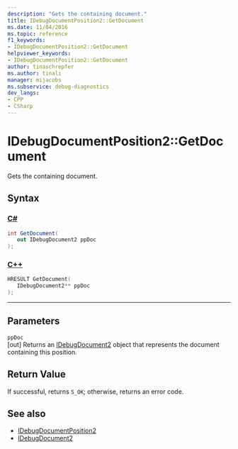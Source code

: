 ```yaml
---
description: "Gets the containing document."
title: IDebugDocumentPosition2::GetDocument
ms.date: 11/04/2016
ms.topic: reference
f1_keywords:
- IDebugDocumentPosition2::GetDocument
helpviewer_keywords:
- IDebugDocumentPosition2::GetDocument
author: tinaschrepfer
ms.author: tinali
manager: mijacobs
ms.subservice: debug-diagnostics
dev_langs:
- CPP
- CSharp
---
```

# IDebugDocumentPosition2::GetDocument

Gets the containing document.

## Syntax

### [C#](#tab/csharp)
```csharp
int GetDocument( 
   out IDebugDocument2 ppDoc
);
```
### [C++](#tab/cpp)
```cpp
HRESULT GetDocument( 
   IDebugDocument2** ppDoc
);
```
---

## Parameters
`ppDoc`\
[out] Returns an [IDebugDocument2](../../../extensibility/debugger/reference/idebugdocument2.md) object that represents the document containing this position.

## Return Value
 If successful, returns `S_OK`; otherwise, returns an error code.

## See also
- [IDebugDocumentPosition2](../../../extensibility/debugger/reference/idebugdocumentposition2.md)
- [IDebugDocument2](../../../extensibility/debugger/reference/idebugdocument2.md)
